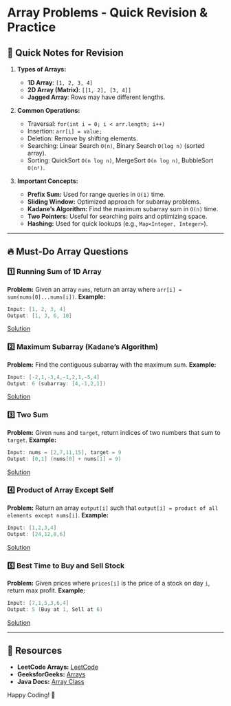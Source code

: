 # Array Problems - Quick Revision & Practice

## 📌 Quick Notes for Revision

1. **Types of Arrays:**
   - **1D Array**: `[1, 2, 3, 4]`
   - **2D Array (Matrix)**: `[[1, 2], [3, 4]]`
   - **Jagged Array**: Rows may have different lengths.

2. **Common Operations:**
   - Traversal: `for(int i = 0; i < arr.length; i++)`
   - Insertion: `arr[i] = value;`
   - Deletion: Remove by shifting elements.
   - Searching: Linear Search `O(n)`, Binary Search `O(log n)` (sorted array).
   - Sorting: QuickSort `O(n log n)`, MergeSort `O(n log n)`, BubbleSort `O(n²)`.

3. **Important Concepts:**
   - **Prefix Sum:** Used for range queries in `O(1)` time.
   - **Sliding Window:** Optimized approach for subarray problems.
   - **Kadane’s Algorithm:** Find the maximum subarray sum in `O(n)` time.
   - **Two Pointers:** Useful for searching pairs and optimizing space.
   - **Hashing:** Used for quick lookups (e.g., `Map<Integer, Integer>`).

---

## 🔥 Must-Do Array Questions

### **1️⃣ Running Sum of 1D Array**
**Problem:** Given an array `nums`, return an array where `arr[i] = sum(nums[0]...nums[i])`.
**Example:**  
```java
Input: [1, 2, 3, 4]
Output: [1, 3, 6, 10]
```
[Solution](#)

### **2️⃣ Maximum Subarray (Kadane’s Algorithm)**
**Problem:** Find the contiguous subarray with the maximum sum.
**Example:**  
```java
Input: [-2,1,-3,4,-1,2,1,-5,4]
Output: 6 (subarray: [4,-1,2,1])
```
[Solution](#)

### **3️⃣ Two Sum**
**Problem:** Given `nums` and `target`, return indices of two numbers that sum to `target`.
**Example:**  
```java
Input: nums = [2,7,11,15], target = 9
Output: [0,1] (nums[0] + nums[1] = 9)
```
[Solution](#)

### **4️⃣ Product of Array Except Self**
**Problem:** Return an array `output[i]` such that `output[i] = product of all elements except nums[i]`.
**Example:**  
```java
Input: [1,2,3,4]
Output: [24,12,8,6]
```
[Solution](#)

### **5️⃣ Best Time to Buy and Sell Stock**
**Problem:** Given prices where `prices[i]` is the price of a stock on day `i`, return max profit.
**Example:**  
```java
Input: [7,1,5,3,6,4]
Output: 5 (Buy at 1, Sell at 6)
```
[Solution](#)

---

## 📖 Resources
- **LeetCode Arrays:** [LeetCode](https://leetcode.com/tag/array/)
- **GeeksforGeeks:** [Arrays](https://www.geeksforgeeks.org/arrays-in-java/)
- **Java Docs:** [Array Class](https://docs.oracle.com/javase/8/docs/api/java/util/Arrays.html)

Happy Coding! 🚀

